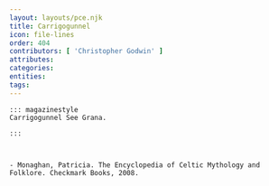 ```yaml
---
layout: layouts/pce.njk
title: Carrigogunnel
icon: file-lines
order: 404
contributors: [ 'Christopher Godwin' ]
attributes:
categories:
entities:
tags:
---
```

``` tab [group1:Info]
::: magazinestyle
Carrigogunnel See Grana.

:::
```
``` tab [group1:Attributes]
```
``` tab [group1:Entities]
```
``` tab [group1:Sources]
- Monaghan, Patricia. The Encyclopedia of Celtic Mythology and Folklore. Checkmark Books, 2008.
```
